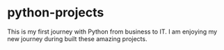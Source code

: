 # python-projects
This is my first journey with Python  from business to IT. I am enjoying my new journey during built these amazing projects.
